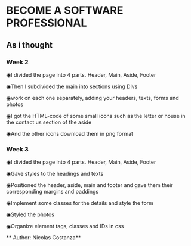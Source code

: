 # BECOME A SOFTWARE PROFESSIONAL

## As i thought
### Week 2

◉I divided the page into 4 parts. Header, Main, Aside, Footer

◉Then I subdivided the main into sections using Divs

◉work on each one separately, adding your headers, texts, forms and photos

◉I got the HTML-code of some small icons such as the letter or house in the contact us section of the aside

◉And the other icons download them in png format

### Week 3

◉I divided the page into 4 parts. Header, Main, Aside, Footer

◉Gave styles to the headings and texts

◉Positioned the header, aside, main and footer and gave them their corresponding margins and paddings

◉Implement some classes for the details and style the form

◉Styled the photos

◉Organize element tags, classes and IDs in css

** Author: Nicolas Costanza**